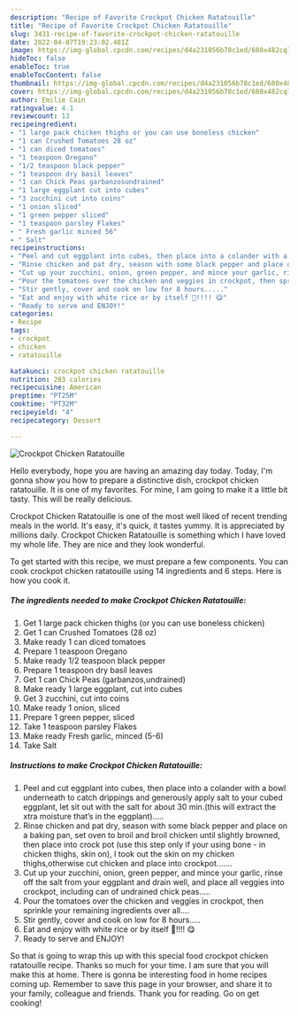 ```yaml
---
description: "Recipe of Favorite Crockpot Chicken Ratatouille"
title: "Recipe of Favorite Crockpot Chicken Ratatouille"
slug: 3431-recipe-of-favorite-crockpot-chicken-ratatouille
date: 2022-04-07T19:23:02.481Z
image: https://img-global.cpcdn.com/recipes/d4a231056b78c1ed/680x482cq70/crockpot-chicken-ratatouille-recipe-main-photo.jpg
hideToc: false
enableToc: true
enableTocContent: false
thumbnail: https://img-global.cpcdn.com/recipes/d4a231056b78c1ed/680x482cq70/crockpot-chicken-ratatouille-recipe-main-photo.jpg
cover: https://img-global.cpcdn.com/recipes/d4a231056b78c1ed/680x482cq70/crockpot-chicken-ratatouille-recipe-main-photo.jpg
author: Emilie Cain
ratingvalue: 4.1
reviewcount: 13
recipeingredient:
- "1 large pack chicken thighs or you can use boneless chicken"
- "1 can Crushed Tomatoes 28 oz"
- "1 can diced tomatoes"
- "1 teaspoon Oregano"
- "1/2 teaspoon black pepper"
- "1 teaspoon dry basil leaves"
- "1 can Chick Peas garbanzosundrained"
- "1 large eggplant cut into cubes"
- "3 zucchini cut into coins"
- "1 onion sliced"
- "1 green pepper sliced"
- "1 teaspoon parsley Flakes"
- " Fresh garlic minced 56"
- " Salt"
recipeinstructions:
- "Peel and cut eggplant into cubes, then place into a colander with a bowl underneath to catch drippings and generously apply salt to your cubed eggplant, let sit out with the salt for about 30 min.(this will extract the xtra moisture that’s in the eggplant)....."
- "Rinse chicken and pat dry, season with some black pepper and place on a baking pan, set oven to broil and broil chicken until slightly browned, then place into crock pot (use this step only if your using bone - in chicken thighs, skin on), I took out the skin on my chicken thighs,otherwise cut chicken and place into crockpot......."
- "Cut up your zucchini, onion, green pepper, and mince your garlic, rinse off the salt from your eggplant and drain well, and place all veggies into crockpot, including can of undrained chick peas....."
- "Pour the tomatoes over the chicken and veggies in crockpot, then sprinkle your remaining ingredients over all...."
- "Stir gently, cover and cook on low for 8 hours....."
- "Eat and enjoy with white rice or by itself 🍛!!!! 😋"
- "Ready to serve and ENJOY!"
categories:
- Recipe
tags:
- crockpot
- chicken
- ratatouille

katakunci: crockpot chicken ratatouille 
nutrition: 203 calories
recipecuisine: American
preptime: "PT25M"
cooktime: "PT32M"
recipeyield: "4"
recipecategory: Dessert

---
```



![Crockpot Chicken Ratatouille](https://img-global.cpcdn.com/recipes/d4a231056b78c1ed/680x482cq70/crockpot-chicken-ratatouille-recipe-main-photo.jpg)

Hello everybody, hope you are having an amazing day today. Today, I'm gonna show you how to prepare a distinctive dish, crockpot chicken ratatouille. It is one of my favorites. For mine, I am going to make it a little bit tasty. This will be really delicious.

Crockpot Chicken Ratatouille is one of the most well liked of recent trending meals in the world. It's easy, it's quick, it tastes yummy. It is appreciated by millions daily. Crockpot Chicken Ratatouille is something which I have loved my whole life. They are nice and they look wonderful.




To get started with this recipe, we must prepare a few components. You can cook crockpot chicken ratatouille using 14 ingredients and 6 steps. Here is how you cook it.

<!--inarticleads1-->

##### The ingredients needed to make Crockpot Chicken Ratatouille:

1. Get 1 large pack chicken thighs (or you can use boneless chicken)
1. Get 1 can Crushed Tomatoes (28 oz)
1. Make ready 1 can diced tomatoes
1. Prepare 1 teaspoon Oregano
1. Make ready 1/2 teaspoon black pepper
1. Prepare 1 teaspoon dry basil leaves
1. Get 1 can Chick Peas (garbanzos,undrained)
1. Make ready 1 large eggplant, cut into cubes
1. Get 3 zucchini, cut into coins
1. Make ready 1 onion, sliced
1. Prepare 1 green pepper, sliced
1. Take 1 teaspoon parsley Flakes
1. Make ready  Fresh garlic, minced (5-6)
1. Take  Salt




<!--inarticleads2-->

##### Instructions to make Crockpot Chicken Ratatouille:

1. Peel and cut eggplant into cubes, then place into a colander with a bowl underneath to catch drippings and generously apply salt to your cubed eggplant, let sit out with the salt for about 30 min.(this will extract the xtra moisture that’s in the eggplant).....
1. Rinse chicken and pat dry, season with some black pepper and place on a baking pan, set oven to broil and broil chicken until slightly browned, then place into crock pot (use this step only if your using bone - in chicken thighs, skin on), I took out the skin on my chicken thighs,otherwise cut chicken and place into crockpot.......
1. Cut up your zucchini, onion, green pepper, and mince your garlic, rinse off the salt from your eggplant and drain well, and place all veggies into crockpot, including can of undrained chick peas.....
1. Pour the tomatoes over the chicken and veggies in crockpot, then sprinkle your remaining ingredients over all....
1. Stir gently, cover and cook on low for 8 hours.....
1. Eat and enjoy with white rice or by itself 🍛!!!! 😋
1. Ready to serve and ENJOY!



So that is going to wrap this up with this special food crockpot chicken ratatouille recipe. Thanks so much for your time. I am sure that you will make this at home. There is gonna be interesting food in home recipes coming up. Remember to save this page in your browser, and share it to your family, colleague and friends. Thank you for reading. Go on get cooking!
